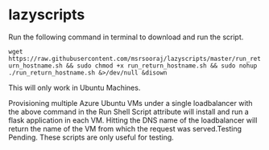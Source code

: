 # lazyscripts

Run the following command in terminal to download and run the script.

```wget https://raw.githubusercontent.com/msrsooraj/lazyscripts/master/run_return_hostname.sh && sudo chmod +x run_return_hostname.sh && sudo nohup ./run_return_hostname.sh &>/dev/null &disown```

This will only work in Ubuntu Machines.

Provisioning multiple Azure Ubuntu VMs under a single loadbalancer with the above command in the Run Shell Script attribute will install and run a flask application in each VM. Hitting the DNS name of the loadbalancer will return the name of the VM from which the request was served.Testing Pending. These scripts are only useful for testing. 
